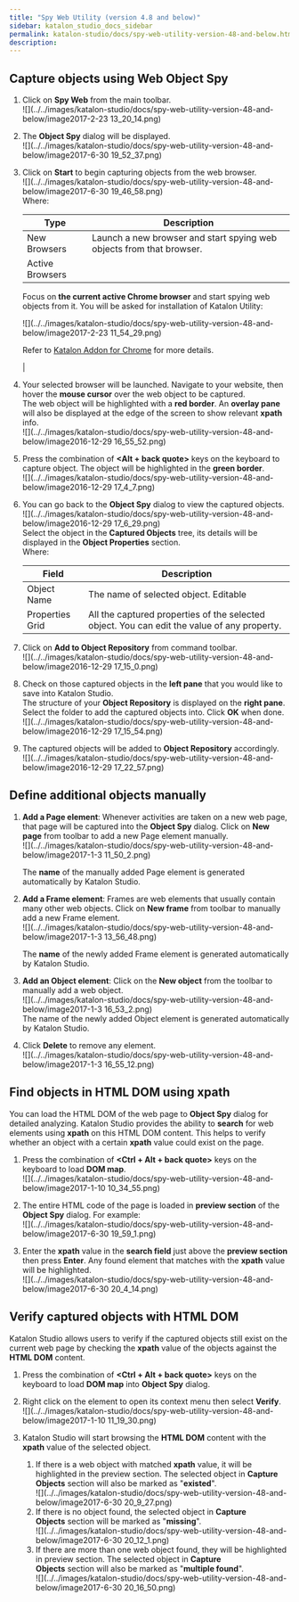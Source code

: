 ```yaml
---
title: "Spy Web Utility (version 4.8 and below)" 
sidebar: katalon_studio_docs_sidebar
permalink: katalon-studio/docs/spy-web-utility-version-48-and-below.html 
description: 
---
```

Capture objects using Web Object Spy
------------------------------------

1.  Click on **Spy Web** from the main toolbar.  
    ![](../../images/katalon-studio/docs/spy-web-utility-version-48-and-below/image2017-2-23 13_20_14.png)  
      
    
2.  The **Object Spy** dialog will be displayed.  
    ![](../../images/katalon-studio/docs/spy-web-utility-version-48-and-below/image2017-6-30 19_52_37.png)  
      
    
3.  Click on **Start** to begin capturing objects from the web browser.  
    ![](../../images/katalon-studio/docs/spy-web-utility-version-48-and-below/image2017-6-30 19_46_58.png)  
    Where:
    
    | Type | Description |
    | --- | --- |
    | New Browsers | Launch a new browser and start spying web objects from that browser. |
    | Active Browsers | 
    Focus on **the current active Chrome browser** and start spying web objects from it. You will be asked for installation of Katalon Utility:
    
    ![](../../images/katalon-studio/docs/spy-web-utility-version-48-and-below/image2017-2-23 11_54_29.png)
    
    Refer to [Katalon Addon for Chrome](/display/KD/Katalon+Addon+for+Chrome) for more details.
    
    
    
     |
    
4.  Your selected browser will be launched. Navigate to your website, then hover the **mouse cursor** over the web object to be captured.  
    The web object will be highlighted with a **red border**. An **overlay pane** will also be displayed at the edge of the screen to show relevant **xpath** info.  
    ![](../../images/katalon-studio/docs/spy-web-utility-version-48-and-below/image2016-12-29 16_55_52.png)  
      
    
5.  Press the combination of **<Alt + back quote>** keys on the keyboard to capture object. The object will be highlighted in the **green border**.   
    ![](../../images/katalon-studio/docs/spy-web-utility-version-48-and-below/image2016-12-29 17_4_7.png)  
      
    
6.  You can go back to the **Object Spy** dialog to view the captured objects.  
    ![](../../images/katalon-studio/docs/spy-web-utility-version-48-and-below/image2016-12-29 17_6_29.png)  
    Select the object in the **Captured Objects** tree, its details will be displayed in the **Object Properties** section.  
    Where:
    
    | Field | Description |
    | --- | --- |
    | Object Name | The name of selected object. Editable |
    | Properties Grid | All the captured properties of the selected object. You can edit the value of any property. |
    
7.  Click on **Add to Object Repository** from command toolbar.  
    ![](../../images/katalon-studio/docs/spy-web-utility-version-48-and-below/image2016-12-29 17_15_0.png)  
      
    
8.  Check on those captured objects in the **left pane** that you would like to save into Katalon Studio.   
    The structure of your **Object Repository** is displayed on the **right pane**. Select the folder to add the captured objects into. Click **OK** when done.  
    ![](../../images/katalon-studio/docs/spy-web-utility-version-48-and-below/image2016-12-29 17_15_54.png)  
      
    
9.  The captured objects will be added to **Object Repository** accordingly.  
    ![](../../images/katalon-studio/docs/spy-web-utility-version-48-and-below/image2016-12-29 17_22_57.png)

Define additional objects manually
----------------------------------

1.  **Add a Page element**: Whenever activities are taken on a new web page, that page will be captured into the **Object Spy** dialog. Click on **New page** from toolbar to add a new Page element manually.  
    ![](../../images/katalon-studio/docs/spy-web-utility-version-48-and-below/image2017-1-3 11_50_2.png)
    
    The **name** of the manually added Page element is generated automatically by Katalon Studio.
    
      
      
    
2.  **Add a Frame element**: Frames are web elements that usually contain many other web objects. Click on **New frame** from toolbar to manually add a new Frame element.  
    ![](../../images/katalon-studio/docs/spy-web-utility-version-48-and-below/image2017-1-3 13_56_48.png)
    
    The **name** of the newly added Frame element is generated automatically by Katalon Studio. 
    
      
      
    
3.  **Add an Object element**: Click on the **New object** from the toolbar to manually add a web object.  
    ![](../../images/katalon-studio/docs/spy-web-utility-version-48-and-below/image2017-1-3 16_53_2.png)  
    The name of the newly added Object element is generated automatically by Katalon Studio.  
      
    
4.  Click **Delete** to remove any element.   
    ![](../../images/katalon-studio/docs/spy-web-utility-version-48-and-below/image2017-1-3 16_55_12.png)

Find objects in HTML DOM using xpath
------------------------------------

You can load the HTML DOM of the web page to **Object Spy** dialog for detailed analyzing. Katalon Studio provides the ability to **search** for web elements using **xpath** on this HTML DOM content. This helps to verify whether an object with a certain **xpath** value could exist on the page.

1.  Press the combination of **<Ctrl + Alt + back quote>** keys on the keyboard to load **DOM map**.  
    ![](../../images/katalon-studio/docs/spy-web-utility-version-48-and-below/image2017-1-10 10_34_55.png)  
      
    
2.  The entire HTML code of the page is loaded in **preview section** of the **Object Spy** dialog. For example:  
    ![](../../images/katalon-studio/docs/spy-web-utility-version-48-and-below/image2017-6-30 19_59_1.png)  
      
    
3.  Enter the **xpath** value in the **search field** just above the **preview section** then press **Enter**. Any found element that matches with the **xpath** value will be highlighted.  
    ![](../../images/katalon-studio/docs/spy-web-utility-version-48-and-below/image2017-6-30 20_4_14.png)

Verify captured objects with HTML DOM
-------------------------------------

Katalon Studio allows users to verify if the captured objects still exist on the current web page by checking the **xpath** value of the objects against the **HTML DOM** content.

1.  Press the combination of **<Ctrl + Alt + back quote>** keys on the keyboard to load **DOM map** into **Object Spy** dialog.   
      
    
2.  Right click on the element to open its context menu then select **Verify**.  
    ![](../../images/katalon-studio/docs/spy-web-utility-version-48-and-below/image2017-1-10 11_19_30.png)  
      
    
3.  Katalon Studio will start browsing the **HTML DOM** content with the **xpath** value of the selected object.
    1.  If there is a web object with matched **xpath** value, it will be highlighted in the preview section. The selected object in **Capture Objects** section will also be marked as "**existed**".  
        ![](../../images/katalon-studio/docs/spy-web-utility-version-48-and-below/image2017-6-30 20_9_27.png)
    2.  If there is no object found, the selected object in **Capture Objects** section will be marked as "**missing**".  
        ![](../../images/katalon-studio/docs/spy-web-utility-version-48-and-below/image2017-6-30 20_12_1.png)
    3.  If there are more than one web object found, they will be highlighted in preview section. The selected object in **Capture Objects** section will also be marked as "**multiple found**".  
        ![](../../images/katalon-studio/docs/spy-web-utility-version-48-and-below/image2017-6-30 20_16_50.png)